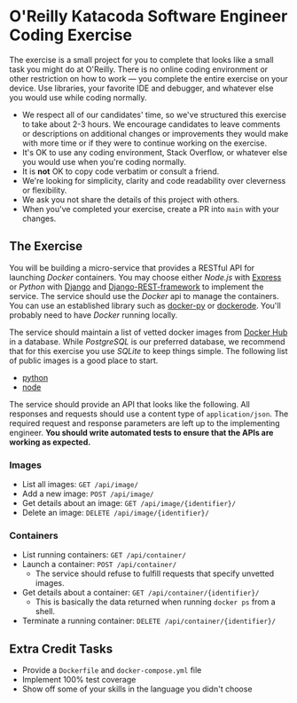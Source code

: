 # O'Reilly Katacoda Software Engineer Coding Exercise

The exercise is a small project for you to complete that looks like a small
task you might do at O'Reilly. There is no online coding environment or other
restriction on how to work — you complete the entire exercise on your device.
Use libraries, your favorite IDE and debugger, and whatever else you would use
while coding normally.

- We respect all of our candidates' time, so we've structured this exercise to
  take about 2-3 hours. We encourage candidates to leave comments or
  descriptions on additional changes or improvements they would make with more
  time or if they were to continue working on the exercise.
- It's OK to use any coding environment, Stack Overflow, or whatever else you
  would use when you're coding normally.
- It is **not** OK to copy code verbatim or consult a friend.
- We're looking for simplicity, clarity and code readability over cleverness or
  flexibility.
- We ask you not share the details of this project with others.
- When you've completed your exercise, create a PR into `main` with your
  changes.

## The Exercise

You will be building a micro-service that provides a RESTful API for launching
*Docker* containers.  You may choose either *Node.js* with
[Express](https://expressjs.com/) or *Python* with
[Django](https://www.djangoproject.com/) and
[Django-REST-framework](https://www.django-rest-framework.org/) to implement
the service. The service should use the *Docker* api to manage the containers.
You can use an established library such as
[docker-py](https://docker-py.readthedocs.io/en/stable/) or
[dockerode](https://github.com/apocas/dockerode). You'll probably need to have
*Docker* running locally.

The service should maintain a list of vetted docker images from [Docker
Hub](https://hub.docker.com/) in a database. While *PostgreSQL* is our preferred
database, we recommend that for this exercise you use *SQLite* to keep things
simple.  The following list of public images is a good place to start.

* [python](https://hub.docker.com/_/python)
* [node](https://hub.docker.com/_/node)

The service should provide an API that looks like the following. All responses
and requests should use a content type of `application/json`. The required
request and response parameters are left up to the implementing engineer.
**You should write automated tests to ensure that the APIs are working as
expected.**

### Images

* List all images: `GET /api/image/`
* Add a new image: `POST /api/image/`
* Get details about an image: `GET /api/image/{identifier}/`
* Delete an image: `DELETE /api/image/{identifier}/`


### Containers

* List running containers: `GET /api/container/`
* Launch a container: `POST /api/container/`
    * The service should refuse to fulfill requests that specify unvetted images.
* Get details about a container: `GET /api/container/{identifier}/`
    * This is basically the data returned when running `docker ps` from a shell.
* Terminate a running container: `DELETE /api/container/{identifier}/`


## Extra Credit Tasks

* Provide a `Dockerfile` and `docker-compose.yml` file
* Implement 100% test coverage
* Show off some of your skills in the language you didn't choose
